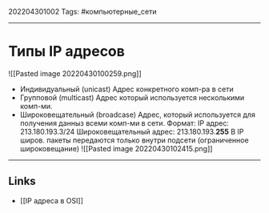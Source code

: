 202204301002
Tags: #компьютерные_сети

---

# Типы IP адресов
![[Pasted image 20220430100259.png]]

- Индивидуальный (unicast)
	Адрес конкретного комп-ра в сети
- Групповой (multicast)
	Адрес который используется несколькими комп-ми. 
- Широковещательный (broadcase)
	Адрес, который используется для получения данныз всеми комп-ми в сети.
	Формат:
	IP адрес: 213.180.193.3/24
	Широковещательный адрес: 213.180.193.**255**
	В IP широв. пакеты передаются только внутри подсети (ограниченное широковещание)
	![[Pasted image 20220430102415.png]]


---
## Links
- [[IP адреса в OSI]]
